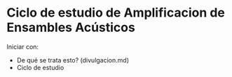 Ciclo de estudio de Amplificacion de Ensambles Acústicos
===============================

Iniciar con:

* De qué se trata esto? (divulgacion.md)
* Ciclo de estudio

